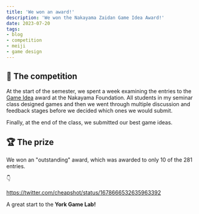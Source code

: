 ```yaml
---
title: 'We won an award!' 
description: 'We won the Nakayama Zaidan Game Idea Award!'
date: 2023-07-20
tags:
- blog
- competition
- meiji
- game design
---
```



## 💭 The competition

At the start of the semester, we spent a week examining the entries to the [Game Idea](https://www.nakayama-zaidan.or.jp/activity-sp_research-theme2023.html) award at the Nakayama Foundation. All students in my seminar class designed games and then we went through multiple discussion and feedback stages before we decided which ones we would submit. 

Finally, at the end of the class, we submitted our best game ideas. 

## 🏆 The prize

We won an "outstanding" award, which was awarded to only 10 of the 281 entries. 

👇

https://twitter.com/cheapshot/status/1678666532635963392


A great start to the **York Game Lab!**